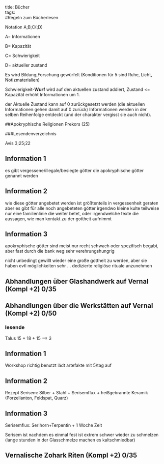 title: Bücher  
tags:   
#Regeln zum Bücherlesen

Notation A;B;C(;D)  

A= Informationen  

B= Kapazität  

C= Schwierigkeit  

D= aktueller zustand  



Es wird Bildung,Forschung gewürfelt (Konditionen für 5 sind Ruhe, Licht, Notizmaterialien)    

Schwierigkeit-**Wurf** wird auf den aktuellen zustand addiert, Zustand <= Kapazität erhöht Informationen um 1.  

der Aktuelle Zustand kann auf 0 zurückgesetzt werden (die aktuellen Informationen gehen damit auf 0 zurück) Informationen werden in der selben Reihenfolge entdeckt (und der charakter vergisst sie auch nicht).  





##Apokryphische Religionen Prekors (25)

###Lesendenverzeichnis

Avis 3;25;22



## Information 1 

es gibt vergessene/illegale/besiegte götter die apokryphische götter genannt werden





## Information 2

wie diese götter angebetet werden ist größtenteils in vergessenheit geraten aber es gibt für alle noch angebeteten götter irgendwo kleine kulte teilweise nur eine familienlinie die weiter betet, oder irgendwelche texte die aussagen, wie man kontakt zu der gottheit aufnimmt



## Information 3

apokryphische götter sind meist nur recht schwach oder spezifisch begabt, aber fast durch die bank weg sehr verehrungshungrig 

nicht unbedingt gewillt wieder eine große gottheit zu werden, aber sie haben evtl möglichkeiten sehr ... dedizierte religiöse rituale anzunehmen



## Abhandlungen über Glashandwerk auf Vernal (Kompl +2) 0/35

## Abhandlungen über die Werkstätten auf Vernal (Kompl +2) 0/50

### lesende

Talus 15 + 18 + 15 ==> 3



## Information 1

Workshop richtig benutzt lädt artefakte mit 5/tag auf



## Information 2

Rezept Serisem: Silber + Stahl + Serisemflux + heißgebrannte Keramik (Porzellanton, Feldspat, Quarz)



## Information 3

Serisemflux: Serihorn+Terpentin + 1 Woche Zeit

Serisem ist nachdem es einmal fest ist extrem schwer wieder zu schmelzen (lange stunden in der Glasschmelze machen es kaltschmiedbar)





 

## Vernalische Zohark Riten (Kompl +2) 0/35



